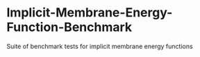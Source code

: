 # Implicit-Membrane-Energy-Function-Benchmark
Suite of benchmark tests for implicit membrane energy functions 
